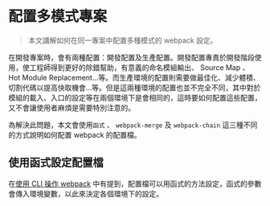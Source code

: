 # 配置多模式專案

> 本文講解如何在同一專案中配置多種模式的 webpack 設定。

在開發專案時，會有兩種配置：開發配置及生產配置。開發配置專責於開發階段使用，使工程師得到更好的除錯幫助，有意義的命名模組輸出、 Source Map 、 Hot Module Replacement...等。而生產環境的配置則需要做最佳化、減少體積、切割代碼以提高快取機會...等。但是這兩種環境的配置也並不完全不同，其中對於模組的載入、入口的設定等在兩個環境下是會相同的，這時要如何配置這些配置，又不會讓使用者麻煩是需要特別注意的。

為解決此問題，本文會使用`函式` 、 `webpack-merge` 及 `webpack-chain` 這三種不同的方式說明如何配置 webpack 的配置檔。

## 使用函式設定配置檔

在[使用 CLI 操作 webpack](./07-use-cli/README.md) 中有提到，配置檔可以用函式的方法設定，函式的參數會傳入環境變數，以此來決定各個環境下的設定。
